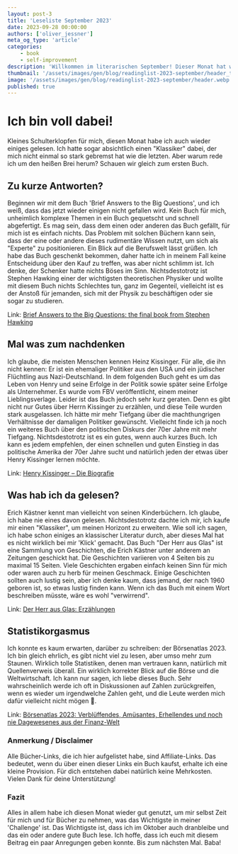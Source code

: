 ```yaml
---
layout: post-3
title: 'Leseliste September 2023'
date: 2023-09-28 00:00:00
authors: ['oliver_jessner']
meta_og_type: 'article'
categories:
    - book
    - self-improvement
description: 'Willkommen im literarischen September! Dieser Monat hat wieder einige Überraschungen für mich bereitgehalten 🌝.'
thumbnail: '/assets/images/gen/blog/readinglist-2023-september/header_thumbnail.webp'
image: '/assets/images/gen/blog/readinglist-2023-september/header.webp'
published: true
---
```


# Ich bin voll dabei!

Kleines Schulterklopfen für mich, diesen Monat habe ich auch wieder einiges gelesen. Ich hatte sogar absichtlich einen "Klassiker" dabei, der mich nicht einmal so stark gebremst hat wie die letzten. Aber warum rede ich um den heißen Brei herum? Schauen wir gleich zum ersten Buch.

## Zu kurze Antworten?

Beginnen wir mit dem Buch 'Brief Answers to the Big Questions', und ich weiß, dass das jetzt wieder einigen nicht gefallen wird. Kein Buch für mich, unheimlich komplexe Themen in ein Buch gequetscht und schnell abgefertigt. Es mag sein, dass dem einen oder anderen das Buch gefällt, für mich ist es einfach nichts. Das Problem mit solchen Büchern kann sein, dass der eine oder andere dieses rudimentäre Wissen nutzt, um sich als "Experte" zu positionieren. Ein Blick auf die Berufswelt lässt grüßen. Ich habe das Buch geschenkt bekommen, daher hatte ich in meinem Fall keine Entscheidung über den Kauf zu treffen, was aber nicht schlimm ist. Ich denke, der Schenker hatte nichts Böses im Sinn. Nichtsdestotrotz ist Stephen Hawking einer der wichtigsten theoretischen Physiker und wollte mit diesem Buch nichts Schlechtes tun, ganz im Gegenteil, vielleicht ist es der Anstoß für jemanden, sich mit der Physik zu beschäftigen oder sie sogar zu studieren.

Link: [Brief Answers to the Big Questions: the final book from Stephen Hawking](https://amzn.to/3PeOWOj)

## Mal was zum nachdenken

Ich glaube, die meisten Menschen kennen Heinz Kissinger. Für alle, die ihn nicht kennen: Er ist ein ehemaliger Politiker aus den USA und ein jüdischer Flüchtling aus Nazi-Deutschland. In dem folgenden Buch geht es um das Leben von Henry und seine Erfolge in der Politik sowie später seine Erfolge als Unternehmer. Es wurde vom FBV veröffentlicht, einem meiner Lieblingsverlage. Leider ist das Buch jedoch sehr kurz geraten. Denn es gibt nicht nur Gutes über Herrn Kissinger zu erzählen, und diese Teile wurden stark ausgelassen. Ich hätte mir mehr Tiefgang über die machthungrigen Verhältnisse der damaligen Politiker gewünscht. Vielleicht finde ich ja noch ein weiteres Buch über den politischen Diskurs der 70er Jahre mit mehr Tiefgang. Nichtsdestotrotz ist es ein gutes, wenn auch kurzes Buch. Ich kann es jedem empfehlen, der einen schnellen und guten Einstieg in das politische Amerika der 70er Jahre sucht und natürlich jeden der etwas über Henry Kissinger lernen möchte.

Link: [Henry Kissinger – Die Biografie](https://amzn.to/3LA5pvd)

## Was hab ich da gelesen?

Erich Kästner kennt man vielleicht von seinen Kinderbüchern. Ich glaube, ich habe nie eines davon gelesen. Nichtsdestotrotz dachte ich mir, ich kaufe mir einen "Klassiker", um meinen Horizont zu erweitern. Wie soll ich sagen, ich habe schon einiges an klassischer Literatur durch, aber dieses Mal hat es nicht wirklich bei mir 'Klick' gemacht. Das Buch "Der Herr aus Glas" ist eine Sammlung von Geschichten, die Erich Kästner unter anderem an Zeitungen geschickt hat. Die Geschichten variieren von 4 Seiten bis zu maximal 15 Seiten. Viele Geschichten ergaben einfach keinen Sinn für mich oder waren auch zu herb für meinen Geschmack. Einige Geschichten sollten auch lustig sein, aber ich denke kaum, dass jemand, der nach 1960 geboren ist, so etwas lustig finden kann. Wenn ich das Buch mit einem Wort beschreiben müsste, wäre es wohl "verwirrend".

Link: [Der Herr aus Glas: Erzählungen](https://amzn.to/3RiqSNc)

## Statistikorgasmus

Ich konnte es kaum erwarten, darüber zu schreiben: der Börsenatlas 2023. Ich bin gleich ehrlich, es gibt nicht viel zu lesen, aber umso mehr zum Staunen. Wirklich tolle Statistiken, denen man vertrauen kann, natürlich mit Quellenverweis überall. Ein wirklich korrekter Blick auf die Börse und die Weltwirtschaft. Ich kann nur sagen, ich liebe dieses Buch. Sehr wahrscheinlich werde ich oft in Diskussionen auf Zahlen zurückgreifen, wenn es wieder um irgendwelche Zahlen geht, und die Leute werden mich dafür vielleicht nicht mögen 🌝.

Link: [Börsenatlas 2023: Verblüffendes, Amüsantes, Erhellendes und noch nie Dagewesenes aus der Finanz-Welt ](https://amzn.to/3Lj2ver)

### Anmerkung / Disclaimer

Alle Bücher-Links, die ich hier aufgelistet habe, sind Affiliate-Links. Das bedeutet, wenn du über einen dieser Links ein Buch kaufst, erhalte ich eine kleine Provision. Für dich entstehen dabei natürlich keine Mehrkosten. Vielen Dank für deine Unterstützung!

### Fazit

Alles in allem habe ich diesen Monat wieder gut genutzt, um mir selbst Zeit für mich und für Bücher zu nehmen, was das Wichtigste in meiner 'Challenge' ist. Das Wichtigste ist, dass ich im Oktober auch dranbleibe und das ein oder andere gute Buch lese. Ich hoffe, dass ich euch mit diesem Beitrag ein paar Anregungen geben konnte. Bis zum nächsten Mal. Baba!
